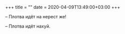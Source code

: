 +++
title = ""
date = 2020-04-09T13:49:00+03:00
+++

– Плотва идёт на нерест же!


– Плотва идёт нахуй.


